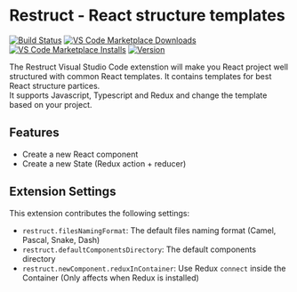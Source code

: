 # Restruct - React structure templates
[![Build Status](https://dev.azure.com/Restruct/restruct-vscode/_apis/build/status/rhalaly.Restruct-vscode?branchName=master)](https://dev.azure.com/Restruct/restruct-vscode/_build/latest?definitionId=1&branchName=master)
[![VS Code Marketplace Downloads](https://img.shields.io/visual-studio-marketplace/d/rhalaly.restruct-vscode)](https://marketplace.visualstudio.com/items?itemName=rhalaly.restruct-vscode)
[![VS Code Marketplace Installs](https://img.shields.io/visual-studio-marketplace/i/rhalaly.restruct-vscode)](https://marketplace.visualstudio.com/items?itemName=rhalaly.restruct-vscode)
[![Version](https://img.shields.io/visual-studio-marketplace/v/rhalaly.restruct-vscode)](https://github.com/rhalaly/restruct-vscode)

The Restruct Visual Studio Code extenstion will make you React project well structured with common React templates. It contains templates for best React structure partices.  
It supports Javascript, Typescript and Redux and change the template based on your project.

## Features

* Create a new React component
* Create a new State (Redux action + reducer)

## Extension Settings

This extension contributes the following settings:

* `restruct.filesNamingFormat`: The default files naming format (Camel, Pascal, Snake, Dash)
* `restruct.defaultComponentsDirectory`: The default components directory
* `restruct.newComponent.reduxInContainer`: Use Redux `connect` inside the Container (Only affects when Redux is installed)
